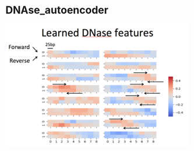 # DNAse_autoencoder

![Learned DNAse features](https://github.com/hyalin1127/DNAse_autoencoder/blob/master/Learned_DNAse_features.png)
